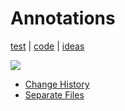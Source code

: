 # Annotations

[test](edit://test/annotations-test.js) | [code](edit://src/client/annotations.js) | [ideas](ideas.md)

![](update_annotations.drawio)

- [Change History](changes.md)
- [Separate Files](text.md)





